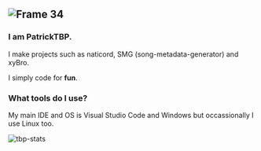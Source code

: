![Frame 34](https://github.com/n1d3v/n1d3v/assets/135556230/9a50ae28-9d44-4702-850a-a6b8de4c5dba)
---

### I am PatrickTBP.
I make projects such as naticord, SMG (song-metadata-generator) and xyBro.

I simply code for **fun**.
### What tools do I use?
My main IDE and OS is Visual Studio Code and Windows but occassionally I use Linux too.

![tbp-stats](https://github-readme-stats.vercel.app/api?username=n1d3v&show_icons=true&theme=onedark)


